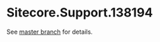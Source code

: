 # Sitecore.Support.138194

See [master branch](https://github.com/sitecoresupport/Sitecore.Support.138194) for details.